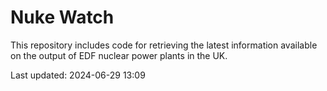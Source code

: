 # Nuke Watch

This repository includes code for retrieving the latest information available on the output of EDF nuclear power plants in the UK.

Last updated: 2024-06-29 13:09